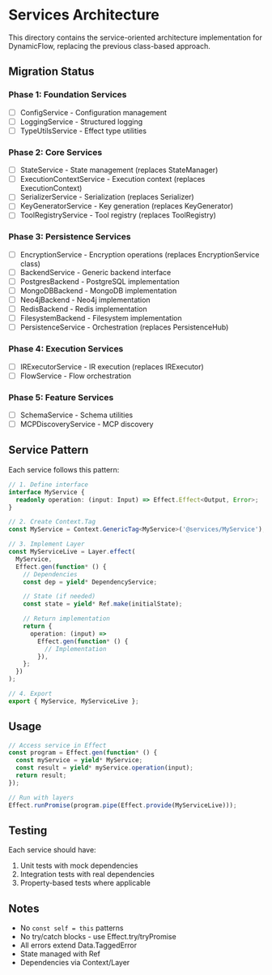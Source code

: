 # Services Architecture

This directory contains the service-oriented architecture implementation for DynamicFlow, replacing the previous class-based approach.

## Migration Status

### Phase 1: Foundation Services

- [ ] ConfigService - Configuration management
- [ ] LoggingService - Structured logging
- [ ] TypeUtilsService - Effect type utilities

### Phase 2: Core Services

- [ ] StateService - State management (replaces StateManager)
- [ ] ExecutionContextService - Execution context (replaces ExecutionContext)
- [ ] SerializerService - Serialization (replaces Serializer)
- [ ] KeyGeneratorService - Key generation (replaces KeyGenerator)
- [ ] ToolRegistryService - Tool registry (replaces ToolRegistry)

### Phase 3: Persistence Services

- [ ] EncryptionService - Encryption operations (replaces EncryptionService class)
- [ ] BackendService - Generic backend interface
- [ ] PostgresBackend - PostgreSQL implementation
- [ ] MongoDBBackend - MongoDB implementation
- [ ] Neo4jBackend - Neo4j implementation
- [ ] RedisBackend - Redis implementation
- [ ] FilesystemBackend - Filesystem implementation
- [ ] PersistenceService - Orchestration (replaces PersistenceHub)

### Phase 4: Execution Services

- [ ] IRExecutorService - IR execution (replaces IRExecutor)
- [ ] FlowService - Flow orchestration

### Phase 5: Feature Services

- [ ] SchemaService - Schema utilities
- [ ] MCPDiscoveryService - MCP discovery

## Service Pattern

Each service follows this pattern:

```typescript
// 1. Define interface
interface MyService {
  readonly operation: (input: Input) => Effect.Effect<Output, Error>;
}

// 2. Create Context.Tag
const MyService = Context.GenericTag<MyService>('@services/MyService');

// 3. Implement Layer
const MyServiceLive = Layer.effect(
  MyService,
  Effect.gen(function* () {
    // Dependencies
    const dep = yield* DependencyService;

    // State (if needed)
    const state = yield* Ref.make(initialState);

    // Return implementation
    return {
      operation: (input) =>
        Effect.gen(function* () {
          // Implementation
        }),
    };
  })
);

// 4. Export
export { MyService, MyServiceLive };
```

## Usage

```typescript
// Access service in Effect
const program = Effect.gen(function* () {
  const myService = yield* MyService;
  const result = yield* myService.operation(input);
  return result;
});

// Run with layers
Effect.runPromise(program.pipe(Effect.provide(MyServiceLive)));
```

## Testing

Each service should have:

1. Unit tests with mock dependencies
2. Integration tests with real dependencies
3. Property-based tests where applicable

## Notes

- No `const self = this` patterns
- No try/catch blocks - use Effect.try/tryPromise
- All errors extend Data.TaggedError
- State managed with Ref
- Dependencies via Context/Layer
